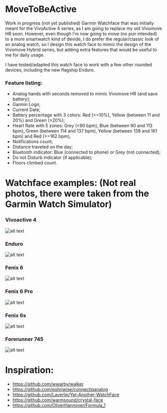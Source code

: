 # MoveToBeActive
Work in progress (not yet published) Garmin Watchface that was initially meant for the VivoActive 4 series, as I am going to replace my old Vivomove HR soon. However, even though I'm now going to move (no pun intended) to a more smartwatch kind of devide, I do prefer the regular/classic look of an analog watch, so I design this watch face to mimic the design of the Vivomove Hybrid series, but adding extra features that would be useful to me for daily usage.

I have tested/adapted this watch face to work with a few other rounded devices, including the new flagship Enduro.

### Feature listing:
* Analog hands with seconds removed to mimic Vivomove HR (and save battery);
* Garmin Logo;
* Current Date;
* Battery percentage with 3 colors: Red (<=10%), Yellow (between 11 and 20%) and Green (>20%);
* Heart Rate with 5 zones: Grey (<90 bpm), Blue (between 90 and 113 bpm), Green (between 114 and 137 bpm), Yellow (between 138 and 161 bpm) and Red (>=162 bpm);
* Notifications count;
* Distance traveled on the day;
* Bluetooth indicator: Blue (connected to phone) or Grey (not connected);
* Do not Disturb indicator (if applicable);
* Floors climbed count.

# Watchface examples: (Not real photos, there were taken from the Garmin Watch Simulator)

### Vivoactive 4
![alt text](https://github.com/fevieira27/MoveToBeActive/blob/main/GitHub/MoveToBeActive.png?raw=true)

### Enduro
![alt text](https://github.com/fevieira27/MoveToBeActive/blob/main/GitHub/Enduro.png?raw=true)

### Fenix 6
![alt text](https://github.com/fevieira27/MoveToBeActive/blob/main/GitHub/Fenix.png?raw=true)

### Fenix 6 Pro
![alt text](https://github.com/fevieira27/MoveToBeActive/blob/main/GitHub/Monster.png?raw=true)

### Fenix 6s
![alt text](https://github.com/fevieira27/MoveToBeActive/blob/main/GitHub/Fenix2.png?raw=true)

### Forerunner 745
![alt text](https://github.com/fevieira27/MoveToBeActive/blob/main/GitHub/Forerunner.png?raw=true)


# Inspiration:
* https://github.com/wwarby/walker
* https://github.com/pshriwise/connectiqanalog
* https://github.com/Laverlin/Yet-Another-WatchFace
* https://github.com/warmsound/crystal-face
* https://github.com/OliverHannover/Formula_1

